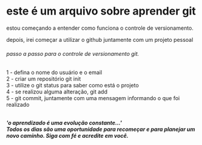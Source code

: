 # <h1>este é um arquivo sobre aprender git</h1>
<p> estou começando a entender como funciona o controle de versionamento.</p>
<p>depois, irei começar a utilizar o github juntamente com um projeto pessoal</p>
<h6>passo a passo para o controle de versionamento git.</h6>
<p>
1 - defina o nome do usuário e o email
<br>
2 - criar um repositório git init
<br>
3 - utilize o git status para saber como está o projeto
<br>
4 - se realizou alguma alteração, git add
<br>
5 - git commit, juntamente com uma mensagem informando o que foi realizado
<br>
</p> 
<br>
<b><i>'o aprendizado é uma evolução constante...'</i></b>
<br>
<b><i>Todos os dias são uma oportunidade para recomeçar e para planejar um novo caminho. Siga com fé e acredite em você.</i></b>